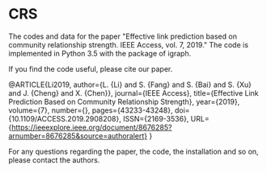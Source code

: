 # CRS
The codes and data for the paper "Effective link prediction based on community relationship strength. IEEE Access, vol. 7, 2019." The code is implemented in Python 3.5 with the package of igraph.

If you find the code useful, please cite our paper.

@ARTICLE{Li2019,
author={L. {Li} and S. {Fang} and S. {Bai} and S. {Xu} and J. {Cheng} and X. {Chen}},
journal={IEEE Access},
title={Effective Link Prediction Based on Community Relationship Strength},
year={2019},
volume={7},
number={},
pages={43233-43248},
doi={10.1109/ACCESS.2019.2908208},
ISSN={2169-3536},
URL={https://ieeexplore.ieee.org/document/8676285?arnumber=8676285&source=authoralert}
}

For any questions regarding the paper, the code, the installation and so on, please contact the authors.

